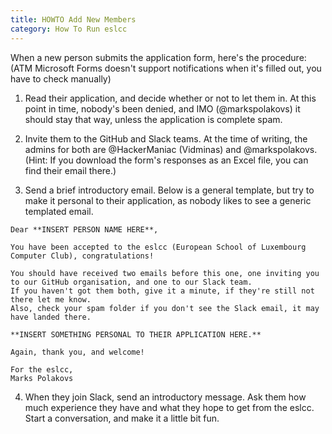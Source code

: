 ```yaml
---
title: HOWTO Add New Members
category: How To Run eslcc
---
```


When a new person submits the application form, here's the procedure: (ATM Microsoft Forms doesn't support notifications when it's filled out, you have to check manually)


1. Read their application, and decide whether or not to let them in. At this point in time, nobody's been denied, and IMO (@markspolakovs) it should stay that way, unless the application is complete spam.

2. Invite them to the GitHub and Slack teams. At the time of writing, the admins for both are @HackerManiac (Vidminas) and @markspolakovs. (Hint: If you download the form's responses as an Excel file, you can find their email there.)

3. Send a brief introductory email. Below is a general template, but try to make it personal to their application, as nobody likes to see a generic templated email.

```
Dear **INSERT PERSON NAME HERE**,

You have been accepted to the eslcc (European School of Luxembourg Computer Club), congratulations!

You should have received two emails before this one, one inviting you to our GitHub organisation, and one to our Slack team.
If you haven't got them both, give it a minute, if they're still not there let me know.
Also, check your spam folder if you don't see the Slack email, it may have landed there.

**INSERT SOMETHING PERSONAL TO THEIR APPLICATION HERE.**

Again, thank you, and welcome!

For the eslcc,
Marks Polakovs
```

4. When they join Slack, send an introductory message. Ask them how much experience they have and what they hope to get from the eslcc. Start a conversation, and make it a little bit fun.
